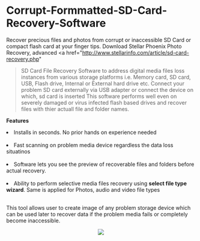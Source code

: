 # Corrupt-Formmatted-SD-Card-Recovery-Software
Recover precious files and photos from corrupt or inaccessible SD Card or compact flash card at your finger tips. 
Download Stellar Phoenix Photo Recovery, advanced <a href="http://www.stellarinfo.com/article/sd-card-recovery.php"
>SD Card File Recovery Software</a> to address digital media files loss instances 
from various storage platforms i.e. Memory card, SD card, USB, Flash drive, Internal or External hard drive etc. Connect your problem SD card externally 
via USB adapter or connect the device on which, sd card is inserted
This software performs well even on severely damaged or virus infected flash based drives and recover files with thier actuall 
file and folder names.

<b>Features</b><br/>
<li>Installs in seconds. No prior hands on experience needed</li><br />
<li>Fast scanning on problem media device regardless the data loss situatinos</li><br />
<li>Software lets you see the preview of recoverable files and folders before actual recovery.</li><br />
<li>Ability to perform selective media files recovery using <b>select file type wizard</b>. 
Same is applied for Photos, audio and video file types </li><br />

This tool allows user to create image of any problem storage device which can be used later to recover data if the problem media fails
or completely become inaccessible. 

<center><a href="http://download.stellarinfo.com/stellar/StellarPhoenixPhotoRecoverySoftware.exe"><img src="http://www.stellarinfo.com/images/free-download-large.gif"/></a><br /></center>
